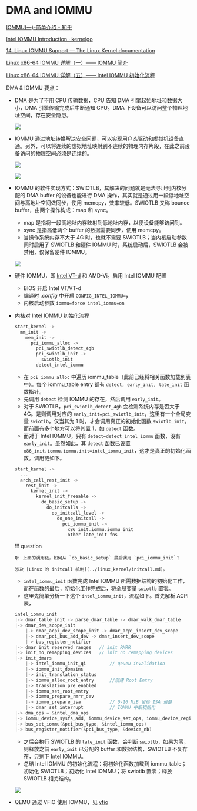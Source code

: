 # DMA and IOMMU

[IOMMU(一)-简单介绍 - 知乎](https://zhuanlan.zhihu.com/p/336616452)

[Intel IOMMU Introduction · kernelgo](https://kernelgo.org/intel_iommu.html)

[14. Linux IOMMU Support — The Linux Kernel documentation](https://www.kernel.org/doc/html/latest/x86/intel-iommu.html)

[Linux x86-64 IOMMU 详解（一）—— IOMMU 简介](https://blog.csdn.net/qq_34719392/article/details/114834467)

[Linux x86-64 IOMMU 详解（五）—— Intel IOMMU 初始化流程](https://blog.csdn.net/qq_34719392/article/details/117563480)

DMA & IOMMU 要点：

- DMA 是为了不用 CPU 传输数据，CPU 告知 DMA 引擎起始地址和数据大小，DMA 引擎传输完成后中断通知 CPU。DMA 下设备可以访问整个物理地址空间，存在安全隐患。

  ![](images/dma_and_iommu.assets/image-20211124163329.png)

- IOMMU 通过地址转换解决安全问题，可以实现用户态驱动和虚拟机设备直通。另外，可以将连续的虚拟地址映射到不连续的物理内存片段，在此之前设备访问的物理空间必须是连续的。

  ![](images/dma_and_iommu.assets/image-20211124162518.png)

  ![](images/dma_and_iommu.assets/image-20211124162632.png)

- IOMMU 的软件实现方式：SWIOTLB，其解决的问题就是无法寻址到内核分配的 DMA buffer 的设备也能进行 DMA 操作，其实就是通过用一段低地址空间与高地址空间做同步，使用 memcpy，效率较低。SWIOTLB 又称 bounce buffer，由两个操作构成：map 和 sync。

  - map 是指将一段高地址内存映射到低地址内存，以便设备能够访问到。
  - sync 是指高低两个 buffer 的数据需要同步，使用 memcpy。
  - 当操作系统内存不大于 4G 时，也就不需要 SWIOTLB；当内核启动参数同时启用了 SWIOTLB 和硬件 IOMMU 时，系统启动后，SWIOTLB 会被禁用，仅保留硬件 IOMMU。

  ![](images/dma_and_iommu.assets/image-20211125205222.png)

- 硬件 IOMMU，即 [Intel VT-d](./vt-d.md) 和 AMD-Vi。启用 Intel IOMMU 配置

  - BIOS 开启 Intel VT/VT-d
  - 编译时 *.config* 中开启 `CONFIG_INTEL_IOMMU=y`
  - 内核启动参数 `iommu=force intel_iommu=on`

- 内核对 Intel IOMMU 初始化流程

  ```c
  start_kernel ->
    mm_init ->
      mem_init ->
        pci_iommu_alloc ->
          pci_swiotlb_detect_4gb
          pci_swiotlb_init ->
            swiotlb_init
          detect_intel_iommu
  ```

  - 在 `pci_iommu_alloc` 中遍历 iommu_table（此前已经将相关函数加载到表中）。每个 iommu_table entry 都有 `detect, early_init, late_init` 函数指针。
  - 先调用 `detect` 检测 IOMMU 的存在，然后调用 `early_init`。
  - 对于 SWIOTLB，`pci_swiotlb_detect_4gb` 会检测系统内存是否大于 4G。是则调用对应的 `early_init=pci_swiotlb_init`，这里有一个全局变量 `swiotlb`，仅当其为 1 时，才会调用真正的初始化函数 `swiotlb_init`。而前面有多个地方可以将其置 1，如 `detect` 函数。
  - 而对于 Intel IOMMU，只有 `detect=detect_intel_iommu` 函数，没有 `early_init`。虽然如此，其 `detect` 函数已设置 `x86_init.iommu.iommu.init=intel_iommu_init`，这才是真正的初始化函数。调用链如下。

  ```c
  start_kernel ->
    ...
    arch_call_rest_init ->
      rest_init ->
        kernel_init ->
          kernel_init_freeable ->
            do_basic_setup ->             
              do_initcalls ->              
                do_initcall_level ->
                  do_one_initcall ->
                    pci_iommu_init -> 
                      x86_init.iommu.iommu_init
                      other late_init fns
  ```

  !!! question

      Q: 上面的调用链，如何从 `do_basic_setup` 最后调用 `pci_iommu_init`？

      涉及 [Linux 的 initcall 机制](../linux_kernel/initcall.md)。

  - `intel_iommu_init` 函数完成 Intel IOMMU 所需数据结构的初始化工作，而在函数的最后，初始化工作完成后，将全局变量 `swiotlb` 置零。
  - 这里先简单分析一下这个 `intel_iommu_init`，流程如下。首先解析 ACPI 表，

  ```c
  intel_iommu_init
  |-> dmar_table_init -> parse_dmar_table -> dmar_walk_dmar_table
  |-> dmar_dev_scope_init 
      |-> dmar_acpi_dev_scope_init -> dmar_acpi_insert_dev_scope
      |-> dmar_pci_bus_add_dev -> dmar_insert_dev_scope
      |-> bus_register_notifier
  |-> dmar_init_reserved_ranges   // init RMRR
  |-> init_no_remapping_devices   // init no remapping devices
  |-> init_dmars
      |-> intel_iommu_init_qi         // qeueu invalidation
      |-> iommu_init_domains
      |-> init_translation_status
      |-> iommu_alloc_root_entry      //创建 Root Entry
      |-> translation_pre_enabled
      |-> iommu_set_root_entry
      |-> iommu_prepare_rmrr_dev
      |-> iommu_prepare_isa           // 0-16 MiB 留给 ISA 设备
      |-> dmar_set_interrupt          // IOMMU 中断初始化
  |-> dma_ops = &intel_dma_ops
  |-> iommu_device_sysfs_add, iommu_device_set_ops, iommu_device_register
  |-> bus_set_iommu(&pci_bus_type, &intel_iommu_ops)
  |-> bus_register_notifier(&pci_bus_type, &device_nb)
  ```

  - 之后会执行 SWIOTLB 的 `late_init` 函数，会判断 `swiotlb`，如果为零，则释放之前 `early_init` 已分配的 buffer 和数据结构，SWIOTLB 不复存在，只剩下 Intel IOMMU。
  - 总结 Intel IOMMU 的初始化流程：将初始化函数加载到 iommu_table；初始化 SWIOTLB；初始化 Intel IOMMU；将 swiotlb 置零；释放 SWIOTLB 相关结构。

  ![](images/dma_and_iommu.assets/image-20211125194553.png)

- QEMU 通过 VFIO 使用 IOMMU，见 [vfio](./vfio.md)